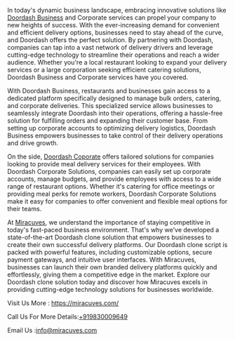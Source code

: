 
In today's dynamic business landscape, embracing innovative solutions like </body><a href="https://miracuves.com/product/doordash-clone/">Doordash Business</a> and Corporate services can propel your company to new heights of success. With the ever-increasing demand for convenient and efficient delivery options, businesses need to stay ahead of the curve, and Doordash offers the perfect solution. By partnering with Doordash, companies can tap into a vast network of delivery drivers and leverage cutting-edge technology to streamline their operations and reach a wider audience. Whether you're a local restaurant looking to expand your delivery services or a large corporation seeking efficient catering solutions, Doordash Business and Corporate services have you covered.

With Doordash Business, restaurants and businesses gain access to a dedicated platform specifically designed to manage bulk orders, catering, and corporate deliveries. This specialized service allows businesses to seamlessly integrate Doordash into their operations, offering a hassle-free solution for fulfilling orders and expanding their customer base. From setting up corporate accounts to optimizing delivery logistics, Doordash Business empowers businesses to take control of their delivery operations and drive growth.

On the  side, </body><a href="https://miracuves.com/product/doordash-clone/">Doordash Coporate</a> offers tailored solutions for companies looking to provide meal delivery services for their employees. With Doordash Corporate Solutions, companies can easily set up corporate accounts, manage budgets, and provide employees with access to a wide range of restaurant options. Whether it's catering for office meetings or providing meal perks for remote workers, Doordash Corporate Solutions make it easy for companies to offer convenient and flexible meal options for their teams.

At <a href="https://miracuves.com/">Miracuves</a>, we understand the importance of staying competitive in today's fast-paced business environment. That's why we've developed a state-of-the-art Doordash clone solution that empowers businesses to create their own successful delivery platforms. Our Doordash clone script is packed with powerful features, including customizable options, secure payment gateways, and intuitive user interfaces. With Miracuves, businesses can launch their own branded delivery platforms quickly and effortlessly, giving them a competitive edge in the market. Explore our Doordash clone solution today and discover how Miracuves excels in providing cutting-edge technology solutions for businesses worldwide.

Visit Us More : https://miracuves.com/

Call Us For More Details:<a href="https://miracuves.com/">+919830009649</a>

Email Us :info@miracuves.com
